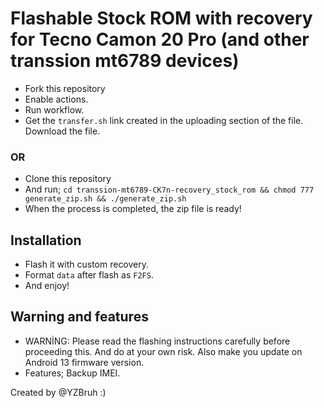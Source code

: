 # Flashable Stock ROM with recovery for Tecno Camon 20 Pro (and other transsion mt6789 devices) 
- Fork this repository
- Enable actions.
- Run workflow.
- Get the `transfer.sh` link created in the uploading section of the file. Download the file.
### OR
- Clone this repository
- And run;
`cd transsion-mt6789-CK7n-recovery_stock_rom && chmod 777 generate_zip.sh && ./generate_zip.sh`
- When the process is completed, the zip file is ready!

## Installation
- Flash it with custom recovery.
- Format `data` after flash as `F2FS`.
- And enjoy!

## Warning and features
- WARNİNG: Please read the flashing instructions carefully before proceeding this. And do at your own risk. Also make you update on Android 13 firmware version.
- Features;
  Backup IMEI.

Created by @YZBruh :)
